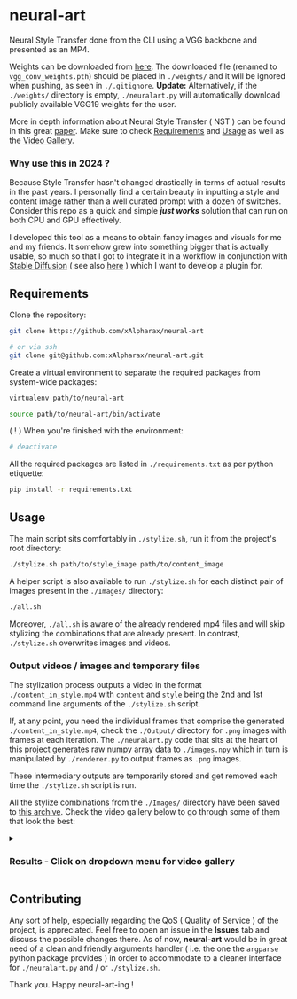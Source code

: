 # neural-art

Neural Style Transfer done from the CLI using a VGG backbone and presented as an MP4.

Weights can be downloaded from [here](https://files.catbox.moe/wcao20.pth). The downloaded file (renamed to `vgg_conv_weights.pth`) should be placed in `./weights/` and it will be ignored when pushing, as seen in `./.gitignore`. **Update:** Alternatively, if the `./weights/` directory is empty, `./neuralart.py` will automatically download publicly available VGG19 weights for the user.

More in depth information about Neural Style Transfer ( NST ) can be found in this great [paper](https://arxiv.org/abs/1705.04058). Make sure to check [Requirements](#requirements) and [Usage](#usage) as well as the [Video Gallery](#results-after-running-neural-art-click-on-dropdown-for-video-gallery).

### Why use this in 2024 ?

Because Style Transfer hasn't changed drastically in terms of actual results in the past years. I personally find a certain beauty in inputting a style and content image rather than a well curated prompt with a dozen of switches. Consider this repo as a quick and simple ***just works*** solution that can run on both CPU and GPU effectively.

I developed this tool as a means to obtain fancy images and visuals for me and my friends. It somehow grew into something bigger that is actually usable, so much so that I got to integrate it in a workflow in conjunction with [Stable Diffusion](https://github.com/CompVis/stable-diffusion) ( see also [here](https://github.com/AUTOMATIC1111/stable-diffusion-webui) ) which I want to develop a plugin for.

## Requirements

Clone the repository:

```bash
git clone https://github.com/xAlpharax/neural-art

# or via ssh
git clone git@github.com:xAlpharax/neural-art.git
```

Create a virtual environment to separate the required packages from system-wide packages:

```bash
virtualenv path/to/neural-art

source path/to/neural-art/bin/activate
```

( ! ) When you're finished with the environment:

```bash
# deactivate
```

All the required packages are listed in `./requirements.txt` as per python etiquette:

```bash
pip install -r requirements.txt
```

## Usage

The main script sits comfortably in `./stylize.sh`, run it from the project's root directory:

```bash
./stylize.sh path/to/style_image path/to/content_image
```

A helper script is also available to run `./stylize.sh` for each distinct pair of images present in the `./Images/` directory:

```bash
./all.sh
```

Moreover, `./all.sh` is aware of the already rendered mp4 files and will skip stylizing the combinations that are already present. In contrast, `./stylize.sh` overwrites images and videos.

### Output videos / images and temporary files

The stylization process outputs a video in the format `./content_in_style.mp4` with `content` and `style` being the 2nd and 1st command line arguments of the `./stylize.sh` script.

If, at any point, you need the individual frames that comprise the generated `./content_in_style.mp4`, check the `./Output/` directory for `.png` images with frames at each iteration.
The `./neuralart.py` code that sits at the heart of this project generates raw numpy array data to `./images.npy` which in turn is manipulated by `./renderer.py` to output frames as `.png` images.

These intermediary outputs are temporarily stored and get removed each time the `./stylize.sh` script is run.

All the stylize combinations from the `./Images/` directory have been saved to [this archive](https://drive.google.com/file/d/1k_ECmiHe3l0uS0ps2faWk8PHAOaNYZPp). Check the video gallery below to go through some of them that look the best:


<details>


<summary><h3>Results - Click on dropdown menu for video gallery</h3></summary>


Starry Night in various other styles 8

https://github.com/xAlpharax/neural-art/assets/42233094/6d60fa23-45eb-4af6-a41d-e97df4cc2fb7

https://github.com/xAlpharax/neural-art/assets/42233094/83160305-e397-40f8-94f6-db61fc25b4a4

https://github.com/xAlpharax/neural-art/assets/42233094/4ff8fa14-50c0-4d5f-b744-098555681cde

https://github.com/xAlpharax/neural-art/assets/42233094/fe75e32d-d0f1-43eb-a5dc-8a74c1eeceec

https://github.com/xAlpharax/neural-art/assets/42233094/131cfbae-ca6c-4b06-aa01-05e1f2557021

https://github.com/xAlpharax/neural-art/assets/42233094/4e108c08-c365-49e1-ad14-0d993621d6d2

https://github.com/xAlpharax/neural-art/assets/42233094/bdfd99d0-06de-4753-899c-6c0e22b05b83

https://github.com/xAlpharax/neural-art/assets/42233094/e50cf174-20c9-4dc1-9cc9-960122147bae


Monet in various other styles 7

https://github.com/xAlpharax/neural-art/assets/42233094/49b04fe6-494f-47d5-9827-eb6dfbf850dd

https://github.com/xAlpharax/neural-art/assets/42233094/71419dbf-ab55-4011-9ce3-b4c1b9fbd5d6

https://github.com/xAlpharax/neural-art/assets/42233094/11081f9d-a629-4693-9894-fb5d9eb55ad1

https://github.com/xAlpharax/neural-art/assets/42233094/b282f2b9-bf52-4653-9b01-37fe90e99a47

https://github.com/xAlpharax/neural-art/assets/42233094/c8f54e6c-0067-4240-af20-85a9427b53b8

https://github.com/xAlpharax/neural-art/assets/42233094/1d632241-3e6c-4f46-9186-e92421d2b29c

https://github.com/xAlpharax/neural-art/assets/42233094/0be8f741-c424-4f47-956d-4308c1f5ec14


Colorful in various other styles 6

https://github.com/xAlpharax/neural-art/assets/42233094/510b5591-a3a1-4205-9533-b40046164852

https://github.com/xAlpharax/neural-art/assets/42233094/73788e8b-c6cc-4436-9286-c8a3ac183095

https://github.com/xAlpharax/neural-art/assets/42233094/60130d15-6cdd-4c9e-96f5-66d6f47959de

https://github.com/xAlpharax/neural-art/assets/42233094/b0d62d42-9c57-4426-ba3a-ac852f4872b2

https://github.com/xAlpharax/neural-art/assets/42233094/953660a6-070e-4f62-81dd-4b97a25dfb8f

https://github.com/xAlpharax/neural-art/assets/42233094/d7f6cd57-7524-42de-a098-c491324c50a3


Azzalee in various other styles 5

https://github.com/xAlpharax/neural-art/assets/42233094/ec8595af-7b96-4810-b888-c6ef80a1d6da

https://github.com/xAlpharax/neural-art/assets/42233094/91a49410-a9d5-46ae-8fa6-57715d18b485

https://github.com/xAlpharax/neural-art/assets/42233094/1c16a765-4321-45db-a119-c5b44edf9b4a

https://github.com/xAlpharax/neural-art/assets/42233094/b2375f7c-46cf-45a3-89cb-4dbf54e68ca4

https://github.com/xAlpharax/neural-art/assets/42233094/927f429d-e8a5-4165-b2b5-79a1338651e0


Jitter Doll in various other styles 5

https://github.com/xAlpharax/neural-art/assets/42233094/9d988d8e-b6c0-4dfd-9f3d-5cb006901aaa

https://github.com/xAlpharax/neural-art/assets/42233094/40e05578-881e-4be8-a8e2-75ed388f1ace

https://github.com/xAlpharax/neural-art/assets/42233094/5a98489c-8ad9-4708-8b47-35af1e216c1b

https://github.com/xAlpharax/neural-art/assets/42233094/bbca966d-bba1-4f3c-927f-3ca7836fe150

https://github.com/xAlpharax/neural-art/assets/42233094/2347bfa3-f4c4-402b-b9c9-bef48f2c147b


Shade in various other styles 7

https://github.com/xAlpharax/neural-art/assets/42233094/da894522-1cfc-492d-b2ec-7f0a6a23fb4d

https://github.com/xAlpharax/neural-art/assets/42233094/682427bb-f5c1-439d-b535-9cb056a9a022

https://github.com/xAlpharax/neural-art/assets/42233094/4f9a1e7a-1930-4503-8288-0353b63a213b

https://github.com/xAlpharax/neural-art/assets/42233094/082be485-ff88-48d0-960e-0883e903dfc2

https://github.com/xAlpharax/neural-art/assets/42233094/80015d89-5a75-4487-b4c7-a7b04341585b

https://github.com/xAlpharax/neural-art/assets/42233094/d277e8df-eef7-4f99-9a52-0bd908a30f2e

https://github.com/xAlpharax/neural-art/assets/42233094/fb5a8ffe-5aca-42bb-941f-bbd37eef9fe3


Abstract in various other styles 6

https://github.com/xAlpharax/neural-art/assets/42233094/50bb24f6-f869-4508-8598-9d0795adcc2e

https://github.com/xAlpharax/neural-art/assets/42233094/f38d2c3e-54f2-442a-a583-a1327cd763d4

https://github.com/xAlpharax/neural-art/assets/42233094/1fd17d45-51ae-4d1f-9b43-776beb0a802b

https://github.com/xAlpharax/neural-art/assets/42233094/f282cc37-17bb-451a-b213-0bb6ad3de5a7

https://github.com/xAlpharax/neural-art/assets/42233094/b2ec336a-ed80-4750-b620-d600987dd3cc

https://github.com/xAlpharax/neural-art/assets/42233094/89bc91fd-c311-4d8c-a1fc-b2a747432fc0


Gift in various other styles 5

https://github.com/xAlpharax/neural-art/assets/42233094/0423c75c-3db5-45f6-b579-ef1c0fe95475

https://github.com/xAlpharax/neural-art/assets/42233094/18182505-e66d-4d2e-86e1-b0094ee11cfc

https://github.com/xAlpharax/neural-art/assets/42233094/5ae434ae-936f-4ca0-bfc6-29775355505f

https://github.com/xAlpharax/neural-art/assets/42233094/1713e3bb-c34b-4790-8c30-3447aedfbcd3

https://github.com/xAlpharax/neural-art/assets/42233094/9a87adc8-d00d-4303-bd2f-3677d6a68ce7


kanade in various other styles 8

https://github.com/xAlpharax/neural-art/assets/42233094/695b3a78-0cb2-4a10-97f2-8d3a875ff265

https://github.com/xAlpharax/neural-art/assets/42233094/1d991b79-dca1-4fe6-bda6-9a8d38f134e7

https://github.com/xAlpharax/neural-art/assets/42233094/bd2b83b1-823b-4734-88d6-622858e18b74

https://github.com/xAlpharax/neural-art/assets/42233094/411ada80-b4db-4721-b0d7-7be059e96970

https://github.com/xAlpharax/neural-art/assets/42233094/4a6cf35b-087b-4b9a-b617-f9f22ca48047

https://github.com/xAlpharax/neural-art/assets/42233094/6bea757f-1918-4674-9324-c57b4cd3401a

https://github.com/xAlpharax/neural-art/assets/42233094/10c7c5fb-1a9b-4e19-82e7-e2d27cb2b079

https://github.com/xAlpharax/neural-art/assets/42233094/89ad03b0-8213-4b70-9b6a-b1ac55e8f2d0


bunnies in various other styles 5

https://github.com/xAlpharax/neural-art/assets/42233094/29bbcfa0-fd2e-484c-abf4-5bbcfe7aee44

https://github.com/xAlpharax/neural-art/assets/42233094/286f23cb-90ed-4ba1-b79c-06450d15e7bb

https://github.com/xAlpharax/neural-art/assets/42233094/a9ab3606-921e-4add-adf0-2b927a5dc62b

https://github.com/xAlpharax/neural-art/assets/42233094/ac94a895-5e7f-4c77-8e24-9c297a970f6a

https://github.com/xAlpharax/neural-art/assets/42233094/86113129-c4be-445d-a017-6fa394d83fda


cute in various other styles 5

https://github.com/xAlpharax/neural-art/assets/42233094/6b7fc161-ff87-4b68-8035-7bb3c3e5a417

https://github.com/xAlpharax/neural-art/assets/42233094/4dceae73-1ad4-4ed2-b8bf-6f7e909a1440

https://github.com/xAlpharax/neural-art/assets/42233094/667a66c1-f4f9-408e-aa9c-06c7e4af21e0

https://github.com/xAlpharax/neural-art/assets/42233094/f4334996-f1a5-4c57-add1-8781dfc6a8e0

https://github.com/xAlpharax/neural-art/assets/42233094/92c5f9bb-4224-4d0f-af2f-f7113904ed0f


kek in various other styles 2

https://github.com/xAlpharax/neural-art/assets/42233094/36dd6f3f-aca6-4e0f-8be8-3fd3ec4ab772

https://github.com/xAlpharax/neural-art/assets/42233094/3bd2433a-54d1-40e2-9d00-cb165f6a2985


Tarantula reference:)

https://github.com/xAlpharax/neural-art/assets/42233094/555a4675-da19-4fa6-9104-1ee2c63a7f8b


</details>


## Contributing

Any sort of help, especially regarding the QoS ( Quality of Service ) of the project, is appreciated. Feel free to open an issue in the **Issues** tab and discuss the possible changes there. As of now, **neural-art** would be in great need of a clean and friendly arguments handler ( i.e. the one the `argparse` python package provides ) in order to accommodate to a cleaner interface for `./neuralart.py` and / or `./stylize.sh`.

Thank you. Happy neural-art-ing !
